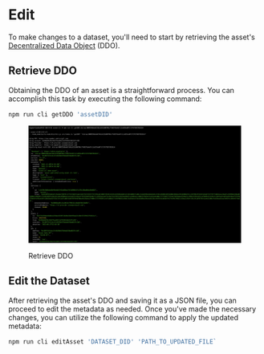 # Edit

To make changes to a dataset, you'll need to start by retrieving the asset's [Decentralized Data Object](broken-reference) (DDO).

## Retrieve DDO

Obtaining the DDO of an asset is a straightforward process. You can accomplish this task by executing the following command:

```bash
npm run cli getDDO 'assetDID'
```

<figure><img src="../../.gitbook/assets/cli/getAsset.png" alt=""><figcaption><p>Retrieve DDO</p></figcaption></figure>

## Edit the Dataset

After retrieving the asset's DDO and saving it as a JSON file, you can proceed to edit the metadata as needed. Once you've made the necessary changes, you can utilize the following command to apply the updated metadata:

```bash
npm run cli editAsset 'DATASET_DID' 'PATH_TO_UPDATED_FILE`

```
